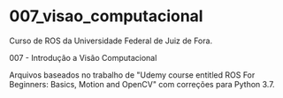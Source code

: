 # 007_visao_computacional

Curso de ROS da Universidade Federal de Juiz de Fora.

007 - Introdução a Visão Computacional

Arquivos baseados no trabalho de "Udemy course entitled ROS For Beginners: Basics, Motion and OpenCV" com correções para Python 3.7.
